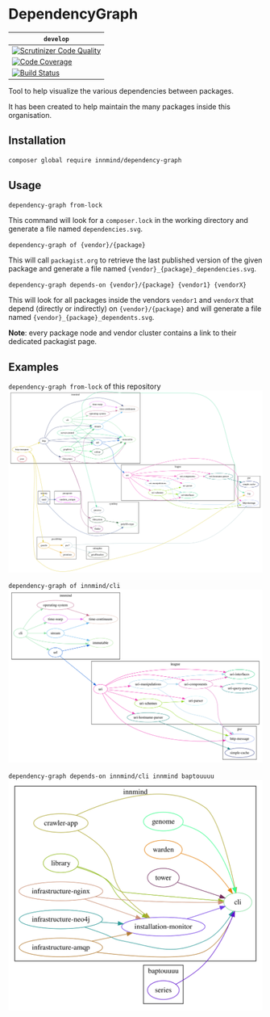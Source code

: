 # DependencyGraph

| `develop` |
|-----------|
| [![Scrutinizer Code Quality](https://scrutinizer-ci.com/g/Innmind/DependencyGraph/badges/quality-score.png?b=develop)](https://scrutinizer-ci.com/g/Innmind/DependencyGraph/?branch=develop) |
| [![Code Coverage](https://scrutinizer-ci.com/g/Innmind/DependencyGraph/badges/coverage.png?b=develop)](https://scrutinizer-ci.com/g/Innmind/DependencyGraph/?branch=develop) |
| [![Build Status](https://scrutinizer-ci.com/g/Innmind/DependencyGraph/badges/build.png?b=develop)](https://scrutinizer-ci.com/g/Innmind/DependencyGraph/build-status/develop) |

Tool to help visualize the various dependencies between packages.

It has been created to help maintain the many packages inside this organisation.

## Installation

```sh
composer global require innmind/dependency-graph
```

## Usage

`dependency-graph from-lock`

This command will look for a `composer.lock` in the working directory and generate a file named `dependencies.svg`.

`dependency-graph of {vendor}/{package}`

This will call `packagist.org` to retrieve the last published version of the given package and generate a file named `{vendor}_{package}_dependencies.svg`.

`dependency-graph depends-on {vendor}/{package} {vendor1} {vendorX}`

This will look for all packages inside the vendors `vendor1` and `vendorX` that depend (directly or indirectly) on `{vendor}/{package}` and will generate a file named `{vendor}_{package}_dependents.svg`.

**Note**: every package node and vendor cluster contains a link to their dedicated packagist page.

## Examples

`dependency-graph from-lock` of this repository ![](dependencies.svg)

`dependency-graph of innmind/cli` ![](innmind_cli_dependencies.svg)

`dependency-graph depends-on innmind/cli innmind baptouuuu` ![](innmind_cli_dependents.svg)
